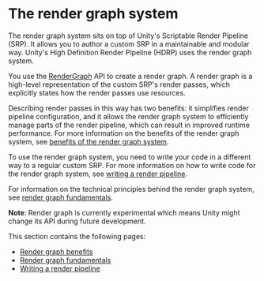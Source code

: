# The render graph system

The render graph system sits on top of Unity's Scriptable Render Pipeline (SRP). It allows you to author a custom SRP in a maintainable and modular way. Unity's High Definition Render Pipeline (HDRP) uses the render graph system.

You use the [RenderGraph](../api/UnityEngine.Experimental.Rendering.RenderGraphModule.RenderGraph.html) API to create a render graph. A render graph is a high-level representation of the custom SRP's render passes, which explicitly states how the render passes use resources.

Describing render passes in this way has two benefits: it simplifies render pipeline configuration, and it allows the render graph system to efficiently manage parts of the render pipeline, which can result in improved runtime performance. For more information on the benefits of the render graph system, see [benefits of the render graph system](render-graph-benefits.md).

To use the render graph system, you need to write your code in a different way to a regular custom SRP. For more information on how to write code for the render graph system, see [writing a render pipeline](render-graph-writing-a-render-pipeline.md).

For information on the technical principles behind the render graph system, see [render graph fundamentals](render-graph-fundamentals.md).

**Note**: Render graph is currently experimental which means Unity might change its API during future development.

This section contains the following pages:

- [Render graph benefits](render-graph-benefits.md)
- [Render graph fundamentals](render-graph-fundamentals.md)
- [Writing a render pipeline](render-graph-writing-a-render-pipeline.md)